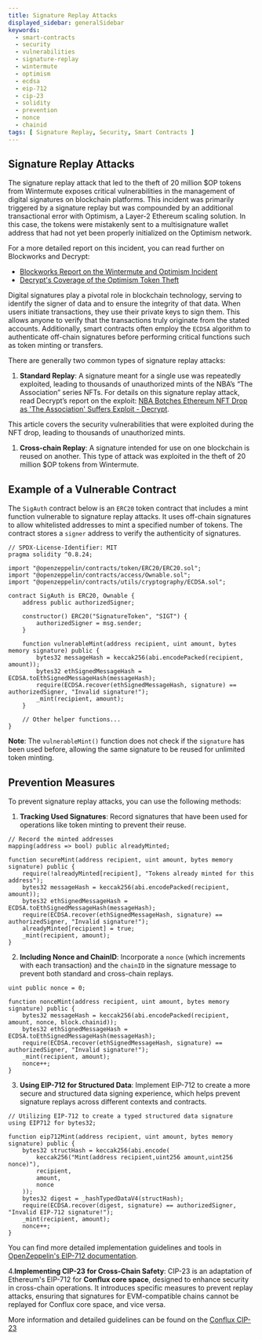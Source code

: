 ```yaml
---
title: Signature Replay Attacks
displayed_sidebar: generalSidebar
keywords:
  - smart-contracts
  - security
  - vulnerabilities
  - signature-replay
  - wintermute
  - optimism
  - ecdsa
  - eip-712
  - cip-23
  - solidity
  - prevention
  - nonce
  - chainid
tags: [ Signature Replay, Security, Smart Contracts ]
---
```


## Signature Replay Attacks

The signature replay attack that led to the theft of 20 million $OP tokens from Wintermute exposes critical vulnerabilities in the management of digital signatures on blockchain platforms. This incident was primarily triggered by a signature replay but was compounded by an additional transactional error with Optimism, a Layer-2 Ethereum scaling solution. In this case, the tokens were mistakenly sent to a multisignature wallet address that had not yet been properly initialized on the Optimism network.

For a more detailed report on this incident, you can read further on Blockworks and Decrypt:

- [Blockworks Report on the Wintermute and Optimism Incident](https://blockworks.co/news/20m-tokens-lost-as-market-maker-wintermute-takes-blame)
- [Decrypt's Coverage of the Optimism Token Theft](https://decrypt.co/99567/ethereum-layer-2-solution-optimism-loses-20-million-tokens-interlayer-snafu)

Digital signatures play a pivotal role in blockchain technology, serving to identify the signer of data and to ensure the integrity of that data. When users initiate transactions, they use their private keys to sign them. This allows anyone to verify that the transactions truly originate from the stated accounts. Additionally, smart contracts often employ the `ECDSA` algorithm to authenticate off-chain signatures before performing critical functions such as token minting or transfers.

There are generally two common types of signature replay attacks:

1. **Standard Replay**: A signature meant for a single use was repeatedly exploited, leading to thousands of unauthorized mints of the NBA’s “The Association” series NFTs. For details on this signature replay attack, read Decrypt’s report on the exploit: [NBA Botches Ethereum NFT Drop as 'The Association' Suffers Exploit - Decrypt](https://decrypt.co/99567/nba-botches-ethereum-nft-drop-as-the-association-suffers-exploit).

This article covers the security vulnerabilities that were exploited during the NFT drop, leading to thousands of unauthorized mints.

1. **Cross-chain Replay**: A signature intended for use on one blockchain is reused on another. This type of attack was exploited in the theft of 20 million $OP tokens from Wintermute.

## Example of a Vulnerable Contract

The `SigAuth` contract below is an `ERC20` token contract that includes a mint function vulnerable to signature replay attacks. It uses off-chain signatures to allow whitelisted addresses to mint a specified number of tokens. The contract stores a `signer` address to verify the authenticity of signatures.

```solidity
// SPDX-License-Identifier: MIT
pragma solidity ^0.8.24;

import "@openzeppelin/contracts/token/ERC20/ERC20.sol";
import "@openzeppelin/contracts/access/Ownable.sol";
import "@openzeppelin/contracts/utils/cryptography/ECDSA.sol";

contract SigAuth is ERC20, Ownable {
    address public authorizedSigner;

    constructor() ERC20("SignatureToken", "SIGT") {
        authorizedSigner = msg.sender;
    }

    function vulnerableMint(address recipient, uint amount, bytes memory signature) public {
        bytes32 messageHash = keccak256(abi.encodePacked(recipient, amount));
        bytes32 ethSignedMessageHash = ECDSA.toEthSignedMessageHash(messageHash);
        require(ECDSA.recover(ethSignedMessageHash, signature) == authorizedSigner, "Invalid signature!");
        _mint(recipient, amount);
    }

    // Other helper functions...
}
```

**Note**: The `vulnerableMint()` function does not check if the `signature` has been used before, allowing the same signature to be reused for unlimited token minting.

## Prevention Measures

To prevent signature replay attacks, you can use the following methods:

1. **Tracking Used Signatures**: Record signatures that have been used for operations like token minting to prevent their reuse.

  ```solidity
  // Record the minted addresses
  mapping(address => bool) public alreadyMinted;

  function secureMint(address recipient, uint amount, bytes memory signature) public {
      require(!alreadyMinted[recipient], "Tokens already minted for this address");
      bytes32 messageHash = keccak256(abi.encodePacked(recipient, amount));
      bytes32 ethSignedMessageHash = ECDSA.toEthSignedMessageHash(messageHash);
      require(ECDSA.recover(ethSignedMessageHash, signature) == authorizedSigner, "Invalid signature!");
      alreadyMinted[recipient] = true;
      _mint(recipient, amount);
  }
  ```

2. **Including Nonce and ChainID**: Incorporate a `nonce` (which increments with each transaction) and the `chainID` in the signature message to prevent both standard and cross-chain replays.

  ```solidity
  uint public nonce = 0;

  function nonceMint(address recipient, uint amount, bytes memory signature) public {
      bytes32 messageHash = keccak256(abi.encodePacked(recipient, amount, nonce, block.chainid));
      bytes32 ethSignedMessageHash = ECDSA.toEthSignedMessageHash(messageHash);
      require(ECDSA.recover(ethSignedMessageHash, signature) == authorizedSigner, "Invalid signature!");
      _mint(recipient, amount);
      nonce++;
  }
  ```

3. **Using EIP-712 for Structured Data**:
  Implement EIP-712 to create a more secure and structured data signing experience, which helps prevent signature replays across different contexts and contracts.

  ```solidity
  // Utilizing EIP-712 to create a typed structured data signature
  using EIP712 for bytes32;

  function eip712Mint(address recipient, uint amount, bytes memory signature) public {
      bytes32 structHash = keccak256(abi.encode(
          keccak256("Mint(address recipient,uint256 amount,uint256 nonce)"),
          recipient,
          amount,
          nonce
      ));
      bytes32 digest = _hashTypedDataV4(structHash);
      require(ECDSA.recover(digest, signature) == authorizedSigner, "Invalid EIP-712 signature!");
      _mint(recipient, amount);
      nonce++;
  }
  ```

You can find more detailed implementation guidelines and tools in [OpenZeppelin's EIP-712 documentation](https://docs.openzeppelin.com/contracts/5.x/api/utils#EIP712).

4.**Implementing CIP-23 for Cross-Chain Safety**:
CIP-23 is an adaptation of Ethereum's EIP-712 for **Conflux core space**, designed to enhance security in cross-chain operations. It introduces specific measures to prevent replay attacks, ensuring that signatures for EVM-compatible chains cannot be replayed for Conflux core space, and vice versa.

More information and detailed guidelines can be found on the [Conflux CIP-23](https://github.com/Conflux-Chain/CIPs/blob/master/CIPs/cip-23.md)
